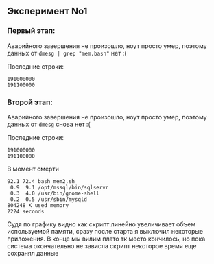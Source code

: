 Эксперимент No1
-----

### Первый этап:

Аварийного завершения не произошло, ноут просто умер, поэтому данных от `dmesg | grep "mem.bash"` нет :(

Последние строки:
```
191000000
191100000
```

### Второй этап:

Аварийного завершения не произошло, ноут просто умер, поэтому данных от `dmesg` снова нет :(

Последние строки:
```
191000000
191100000
```

В момент смерти
```
92.1 72.4 bash mem2.sh
 0.9  9.1 /opt/mssql/bin/sqlservr
 0.3  4.0 /usr/bin/gnome-shell
 0.2  0.5 /usr/sbin/mysqld
804248 K used memory
2224 seconds
```

Судя по графику видно как скрипт линейно увеличивает объем используемой памяти, сразу после старта я выключил некоторые приложения. В конце мы вилим плато тк место кончилось, но пока система окончательно не зависла скрипт некоторое время еще сохранял данные



